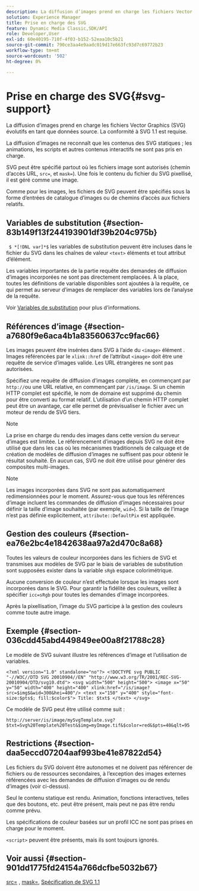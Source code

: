 ```yaml
---
description: La diffusion d’images prend en charge les fichiers Vector Graphics (SVG) évolutifs en tant que données source. La conformité à SVG 1.1 est requise.
solution: Experience Manager
title: Prise en charge des SVG
feature: Dynamic Media Classic,SDK/API
role: Developer,User
exl-id: 60e40195-710f-4f03-b152-52eaa10c5b21
source-git-commit: 790ce3aa4e9aadc019d17e663fc93d7c69772b23
workflow-type: tm+mt
source-wordcount: '502'
ht-degree: 0%

---
```


# Prise en charge des SVG{#svg-support}

La diffusion d’images prend en charge les fichiers Vector Graphics (SVG) évolutifs en tant que données source. La conformité à SVG 1.1 est requise.

La diffusion d’images ne reconnaît que les contenus des SVG statiques ; les animations, les scripts et autres contenus interactifs ne sont pas pris en charge.

SVG peut être spécifié partout où les fichiers image sont autorisés (chemin d’accès URL, `src=`, et `mask=`). Une fois le contenu du fichier du SVG pixellisé, il est géré comme une image.

Comme pour les images, les fichiers de SVG peuvent être spécifiés sous la forme d’entrées de catalogue d’images ou de chemins d’accès aux fichiers relatifs.

## Variables de substitution {#section-83b149f13f244193901df39b204c975b}

` $ *[!DNL var]*$` les variables de substitution peuvent être incluses dans le fichier du SVG dans les chaînes de valeur `<text>` éléments et tout attribut d’élément.

Les variables importantes de la partie requête des demandes de diffusion d’images incorporées ne sont pas directement remplacées. À la place, toutes les définitions de variable disponibles sont ajoutées à la requête, ce qui permet au serveur d’images de remplacer des variables lors de l’analyse de la requête.

Voir [Variables de substitution](../../../../../is-api/http-ref/image-serving-api-ref/c-http-protocol-reference/c-syntax-and-features/r-is-http-substitution-variables.md#reference-90dc01aba44940e4acdd0c6476e7aa5a) pour plus d’informations.

## Références d’image {#section-a7680f9e6aca4b1a83560637cc9fac66}

Les images peuvent être insérées dans SVG à l’aide du `<image>` élément . Images référencées par le `xlink::href` de l’attribut `<image>` doit être une requête de service d’images valide. Les URL étrangères ne sont pas autorisées.

Spécifiez une requête de diffusion d’images complète, en commençant par `http://`ou une URL relative, en commençant par `/is/image`. Si un chemin HTTP complet est spécifié, le nom de domaine est supprimé du chemin pour être converti au format relatif. L’utilisation d’un chemin HTTP complet peut être un avantage, car elle permet de prévisualiser le fichier avec un moteur de rendu de SVG tiers.

>[!NOTE]
>
>La prise en charge du rendu des images dans cette version du serveur d’images est limitée. Le référencement d’images depuis SVG ne doit être utilisé que dans les cas où les mécanismes traditionnels de calquage et de création de modèles de diffusion d’images ne suffisent pas pour obtenir le résultat souhaité. En aucun cas, SVG ne doit être utilisé pour générer des composites multi-images.

>[!NOTE]
>
>Les images incorporées dans SVG ne sont pas automatiquement redimensionnées pour le moment. Assurez-vous que tous les références d’image incluent les commandes de diffusion d’images nécessaires pour définir la taille d’image souhaitée (par exemple, `wid=`). Si la taille de l’image n’est pas définie explicitement, `attribute::DefaultPix` est appliquée.

## Gestion des couleurs {#section-ea76e2bc4e1842638aa97a2d470c8a68}

Toutes les valeurs de couleur incorporées dans les fichiers de SVG et transmises aux modèles de SVG par le biais de variables de substitution sont supposées exister dans la variable `sRgb` espace colorimétrique.

Aucune conversion de couleur n’est effectuée lorsque les images sont incorporées dans le SVG. Pour garantir la fidélité des couleurs, veillez à spécifier `icc=sRgb` pour toutes les demandes d’image incorporées.

Après la pixellisation, l’image du SVG participe à la gestion des couleurs comme toute autre image.

## Exemple {#section-036cdd45abd449849ee00a8f21788c28}

Le modèle de SVG suivant illustre les références d’image et l’utilisation de variables.

`<?xml version="1.0" standalone="no"?> <!DOCTYPE svg PUBLIC "-//W3C//DTD SVG 20010904//EN" "http://www.w3.org/TR/2001/REC-SVG-20010904/DTD/svg10.dtd"> <svg width="500" height="500"> <image x="50" y="50" width="400" height="400" xlink:href="/is/image?src=$img$&wid=300&hei=400"/> <text x="150" y="400" style="font-size:$pts$; fill:$color$"> Title: $txt$ </text> </svg>`

Ce modèle de SVG peut être utilisé comme suit :

`http://server/is/image/mySvgTemplate.svg?$txt=Svg%20Template%20Test&$img=myImage.tif&$color=red&$pts=40&qlt=95`

## Restrictions {#section-daa5eccd07204aaf993be41e87822d54}

Les fichiers du SVG doivent être autonomes et ne doivent pas référencer de fichiers ou de ressources secondaires, à l’exception des images externes référencées avec les demandes de diffusion d’images ou de rendu d’images (voir ci-dessus).

Seul le contenu statique est rendu. Animation, fonctions interactives, telles que des boutons, etc. peut être présent, mais peut ne pas être rendu comme prévu.

Les spécifications de couleur basées sur un profil ICC ne sont pas prises en charge pour le moment.

`<script>` peuvent être présents, mais ils sont toujours ignorés.

## Voir aussi {#section-901dd1775fd24154a766dcfbe5032b67}

[src=](../../../../../is-api/http-ref/image-serving-api-ref/c-http-protocol-reference/c-command-reference/r-src.md#reference-f6506637778c4c69bf106a7924a91ab1) , [mask=](../../../../../is-api/http-ref/image-serving-api-ref/c-http-protocol-reference/c-command-reference/r-mask.md#reference-922254e027404fb890b850e2723ee06e), [Spécification de SVG 1.1](https://www.w3.org/TR/SVG11/)
